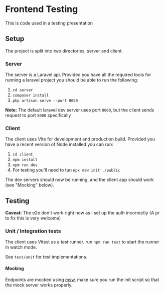 # Frontend Testing

This is code used in a testing presentation

## Setup

The project is split into two directories, server and client.

### Server

The server is a Laravel api. Provided you have all the required tools for running a laravel project you should be able to run the following:

1. `cd server`
2. `composer install`
3. `php artisan serve --port 8080`

**Note:** The default laravel dev server uses port `8000`, but the client sends request to port `8080` specifically

### Client

The client uses Vite for development and production build. Provided you have a recent version of Node installed you can run:

1. `cd client`
2. `npm install`
3. `npm run dev`
4. For testing you'll need to tun `npx msw init ./public`

The dev servers should now be running, and the client app should work (see "Mocking" below).

## Testing

**Caveat:** The e2e don't work right now as I set up the auth incorrectly (A pr to fix this is very welcome)

### Unit / Integration tests

The client uses Vitest as a test runner. run `npm run test` to start the runner in watch mode.

See `test/unit` for test implementations.

#### Mocking

Endpoints are mocked using [msw](https://mswjs.io/), make sure you run the init script so that the mock server works properly.
